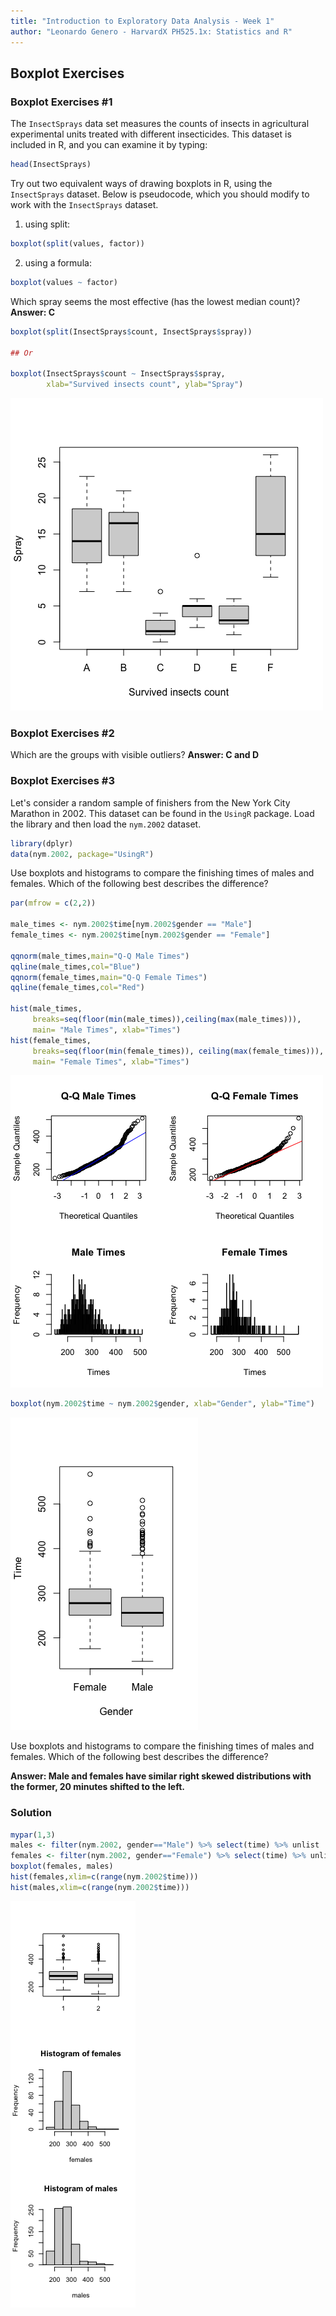 ```yaml
---
title: "Introduction to Exploratory Data Analysis - Week 1"
author: "Leonardo Genero - HarvardX PH525.1x: Statistics and R"
---
```


## Boxplot Exercises

### Boxplot Exercises #1
The `InsectSprays` data set measures the counts of insects in agricultural experimental units treated with different insecticides. This dataset is included in R, and you can examine it by typing:

```R
head(InsectSprays)
```

Try out two equivalent ways of drawing boxplots in R, using the `InsectSprays` dataset. Below is pseudocode, which you should modify to work with the `InsectSprays` dataset.

1) using split:

```R
boxplot(split(values, factor))
```

2) using a formula:

```R
boxplot(values ~ factor)
```

Which spray seems the most effective (has the lowest median count)? **Answer: C**

```R
boxplot(split(InsectSprays$count, InsectSprays$spray))

## Or

boxplot(InsectSprays$count ~ InsectSprays$spray, 
        xlab="Survived insects count", ylab="Spray")
```

![boxplot insect sprays](../classes/images/boxplot-insect-sprays.png)

### Boxplot Exercises #2

Which are the groups with visible outliers? **Answer: C and D**

### Boxplot Exercises #3

Let's consider a random sample of finishers from the New York City Marathon in 2002. This dataset can be found in the `UsingR` package. Load the library and then load the `nym.2002` dataset.

```R
library(dplyr)
data(nym.2002, package="UsingR")
```

Use boxplots and histograms to compare the finishing times of males and females. Which of the following best describes the difference?

```R
par(mfrow = c(2,2))

male_times <- nym.2002$time[nym.2002$gender == "Male"]
female_times <- nym.2002$time[nym.2002$gender == "Female"]

qqnorm(male_times,main="Q-Q Male Times")
qqline(male_times,col="Blue")
qqnorm(female_times,main="Q-Q Female Times")
qqline(female_times,col="Red")

hist(male_times,
     breaks=seq(floor(min(male_times)),ceiling(max(male_times))), 
     main= "Male Times", xlab="Times")
hist(female_times,
     breaks=seq(floor(min(female_times)), ceiling(max(female_times))), 
     main= "Female Times", xlab="Times")
```

![NY marathon male vs female times figure](../classes/images/nym-figure.png)

```R
boxplot(nym.2002$time ~ nym.2002$gender, xlab="Gender", ylab="Time")
```

![NY marathon boxplot](../classes/images/boxplot-nym.png)


Use boxplots and histograms to compare the finishing times of males and females. Which of the following best describes the difference?

**Answer: Male and females have similar right skewed distributions with the former, 20 minutes shifted to the left.**

### Solution

```R
mypar(1,3)
males <- filter(nym.2002, gender=="Male") %>% select(time) %>% unlist
females <- filter(nym.2002, gender=="Female") %>% select(time) %>% unlist
boxplot(females, males)
hist(females,xlim=c(range(nym.2002$time)))
hist(males,xlim=c(range(nym.2002$time)))
```

![NY marathon solution figure](../classes/images/nym-solution-figure.png)